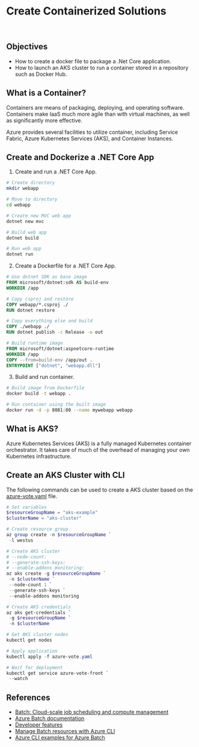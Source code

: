 # Create Containerized Solutions
&nbsp;&nbsp;
## Objectives
* How to create a docker file to package a .Net Core application.
* How to launch an AKS cluster to run a container stored in a repository such as Docker Hub.

## What is a Container?
Containers are means of packaging, deploying, and operating software. Containers make IaaS much more agile than with virtual machines, as well as significantly more effective.

Azure provides several facilities to utilize container, including Service Fabric, Azure Kubernetes Services (AKS), and Container Instances.

## Create and Dockerize a .NET Core App
1. Create and run a .NET Core App.
```sh
# Create directory
mkdir webapp

# Move to directory
cd webapp

# Create new MVC web app
dotnet new mvc

# Build web app
dotnet build

# Run web app
dotnet run
```
2. Create a Dockerfile for a .NET Core App.
```dockerfile
# Use dotnet SDK as base image
FROM microsoft/dotnet:sdk AS build-env
WORKDIR /app

# Copy csproj and restore
COPY webapp/*.csproj ./
RUN dotnet restore

# Copy everything else and build
COPY ./webapp ./
RUN dotnet publish -c Release -o out

# Build runtime image
FROM microsoft/dotnet:aspnetcore-runtime
WORKDIR /app
COPY --from=build-env /app/out .
ENTRYPOINT ["dotnet", "webapp.dll"]
```
3. Build and run container.
```sh
# Build image from Dockerfile
docker build -t webapp .

# Run container using the built image
docker run -d -p 8081:80 --name mywebapp webapp
```

## What is AKS?
Azure Kubernetes Services (AKS) is a fully managed Kubernetes container orchestrator. It takes care of much of the overhead of managing your own Kubernetes infrastructure.

## Create an AKS Cluster with CLI
The following commands can be used to create a AKS cluster based on the [azure-vote.yaml](azure-vote.yaml) file.
```powershell
# Set variables
$resourceGroupName = "aks-example"
$clusterName = "aks-cluster"

# Create resource group
az group create -n $resourceGroupName `
 -l westus

# Create AKS cluster
# --node-count:
# --generate-ssh-keys:
# --enable-addons monitoring:
az aks create -g $resourceGroupName `
 -n $clusterName `
 --node-count 1 `
 --generate-ssh-keys `
 --enable-addons monitoring

# Create AKS credentials
az aks get-credentials `
 -g $resourceGroupName `
 -n $clusterName

# Get AKS cluster nodes
kubectl get nodes

# Apply application
kubectl apply -f azure-vote.yaml

# Wait for deployment
kubectl get service azure-vote-front `
 --watch
```

## References
* [Batch: Cloud-scale job scheduling and compute management](https://azure.microsoft.com/en-us/services/batch/)
* [Azure Batch documentation](https://docs.microsoft.com/en-us/azure/batch/)
* [Developer features](https://docs.microsoft.com/en-us/azure/batch/batch-api-basics)
* [Manage Batch resources with Azure CLI](https://docs.microsoft.com/en-us/azure/batch/batch-cli-get-started)
* [Azure CLI examples for Azure Batch](https://docs.microsoft.com/en-us/azure/batch/cli-samples)
